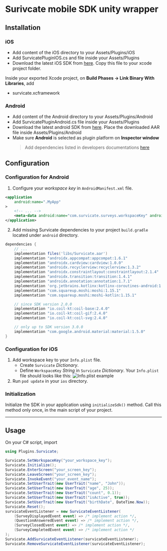 # Surivcate mobile SDK unity wrapper

## Installation

### iOS

- Add content of the iOS directory to your Assets/Plugins/iOS
- Add SurvicatePluginIOS.cs and file inside your Assets/Plugins
- Download the latest iOS SDK from [here](https://repo.survicate.com/latest/ios/Survicate.zip). Copy this file to your xcode project folder.

Inside your exported Xcode project, on **Build Phases -> Link Binary With Libraries**, add

- survicate.xcframework

### Android

- Add content of the Android directory to your Assets/Plugins/Android
- Add SurvicatePluginAndroid.cs file inside your Assets/Plugins
- Download the latest android SDK from [here](https://repo.survicate.com/latest/android/Survicate.aar). Place the downloaded AAR file inside Assets/Plugins/Android
- Make sure **Android** is selected as plugin platform on **Inspector window**
  > Add dependencies listed in developers documentations [here](https://developers.survicate.com/mobile-sdk/android/#installing-manually)

## Configuration

### Configuration for Android

1. Configure your *workspace key* in `AndroidManifest.xml` file.

```xml {{title: 'AndroidManifest.xml'}}
<application
    android:name=".MyApp"
>
    <!-- ... -->
    <meta-data android:name="com.survicate.surveys.workspaceKey" android:value="YOUR_WORKSPACE_KEY"/>
</application>
```

2. Add missing Survicate dependencies to your project `build.gradle` located under `android` directory.

```groovy {{title: "Project's build.gradle" }}
dependencies {
    // ...
    implementation files('libs/Survicate.aar')
    implementation "androidx.appcompat:appcompat:1.6.1"
    implementation "androidx.cardview:cardview:1.0.0"
    implementation "androidx.recyclerview:recyclerview:1.3.2"
    implementation "androidx.constraintlayout:constraintlayout:2.1.4"
    implementation "androidx.transition:transition:1.4.1"
    implementation "androidx.annotation:annotation:1.7.1"
    implementation 'org.jetbrains.kotlinx:kotlinx-coroutines-android:1.8.0"
    implementation "com.squareup.moshi:moshi:1.15.1"
    implementation "com.squareup.moshi:moshi-kotlin:1.15.1"

    // since SDK version 2.0.0
    implementation "io.coil-kt:coil-base:2.4.0"
    implementation "io.coil-kt:coil-gif:2.4.0"
    implementation "io.coil-kt:coil-svg:2.4.0"

    // only up to SDK version 3.0.0
    implementation "com.google.android.material:material:1.5.0"
}
```

### Configuration for iOS

1. Add workspace key to your `Info.plist` file.
   - Create `Survicate` *Dictionary*.
   - Define `WorkspaceKey` *String* in `Survicate` *Dictionary*.
   Your `Info.plist` file should looks like this:
   ![Info.plist example](/ios-infoplist.png)
2. Run `pod update` in your `ios` directory.

### Initialization

Initialize the SDK in your application using `initializeSdk()` method. Call this method only once, in the main script of your project.

---

## Usage

On your C# script, import

```csharp
using Plugins.Survicate;

Survicate.SetWorkspaceKey("your_workspace_key");
Survicate.Initialize();
Survicate.EnterScreen("your_screen_key");
Survicate.LeaveScreen("your_screen_key");
Survicate.InvokeEvent("your_event_name");
Survicate.SetUserTrait(new UserTrait("name", "John"));
Survicate.SetUserTrait(new UserTrait("age", 25));
Survicate.SetUserTrait(new UserTrait("count", 0.1));
Survicate.SetUserTrait(new UserTrait("isActive", true));
Survicate.SetUserTrait(new UserTrait("birthDate", DateTime.Now));
Survicate.Reset();
survicateEventListener = new SurvicateEventListener(
    (SurveyDisplayedEvent event) => /* implement action */,
    (QuestionAnsweredEvent event) => /* implement action */,
    (SurveyClosedEvent event) => /* implement action */,
    (SurveyCompletedEvent event) => /* implement action */
);
Survicate.AddSurvicateEventListener(survicateEventListener);
Survicate.RemoveSurvicateEventListener(survicateEventListener);
```